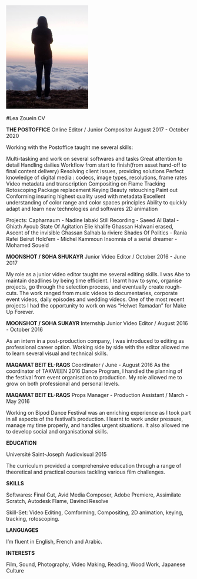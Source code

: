 
![Img for Cv](For_Git_Repo.png) 




#Lea Zouein CV

**THE POSTOFFICE**
Online Editor / Junior Compositor August 2017 - October 2020

Working with the Postoffice taught me several skills:

Multi-tasking and work on several softwares and tasks
Great attention to detail
Handling dailies
Workflow from start to finish(from asset hand-off to final content delivery)
Resolving client issues, providing solutions
Perfect knowledge of digital media : codecs, image types, resolutions, frame rates
Video metadata and transcription
Compositing on Flame 
Tracking
Rotoscoping
Package replacement
Keying
Beauty retouching
Paint out
Conforming insuring highest quality used with metadata
Excellent understanding of color range and color spaces principles
Ability to quickly adapt and learn new technologies and softwares
2D animation


Projects:
Capharnaum - Nadine labaki
Still Recording - Saeed Al Batal - Ghiath Ayoub
State Of Agitation Elie khalife
Ghassan Halwani erased, Ascent of the invisible
Ghassan Salhab la riviere
Shades Of Politics - Rania Rafei
Beirut Hold’em - Michel Kammoun
Insomnia of a serial dreamer - Mohamed Soueid





**MOONSHOT / SOHA SHUKAYR**
Junior Video Editor / October 2016 - June 2017


My role as a junior video editor taught me several editing skills. I was Abe to maintain deadlines by being time efficient. I learnt how to sync, organise projects, go through the selection process, and eventually create rough-cuts.
The work ranged from music videos to documentaries, corporate event videos, daily episodes and wedding videos.
One of the most recent projects I had the opportunity to work on was “Helwet Ramadan” for Make Up Forever.


**MOONSHOT / SOHA SUKAYR**
Internship Junior Video Editor / August 2016 - October 2016

As an intern in a post-production company, I was introduced to editing as professional career option. Working side by side with the editor allowed me to learn several visual and technical skills.

**MAQAMAT BEIT EL-RAQS**
Coordinator / June - August 2016
As  the coordinator of TAKWEEN 2016 Dance Program, I handled the planning of the festival from event organisation to production. My role allowed me to grow on both professional and personal levels.


**MAQAMAT BEIT EL-RAQS**
Props Manager - Production Assistant / March - May 2016

Working on Bipod Dance Festival was an enriching experience as I took part in all aspects of the festival’s production. I learnt to work under pressure, manage my time properly, and handles urgent situations. It also allowed me to develop social and organisational skills.



**EDUCATION**

Université Saint-Joseph
Audiovisual 2015

The curriculum provided a comprehensive education through a range of theoretical and practical courses tackling various film challenges.

**SKILLS**

Softwares: Final Cut, Avid Media Composer, Adobe Premiere, Assimilate Scratch, Autodesk Flame, Davinci Resolve

Skill-Set: Video Editing, Comforming, Compositing, 2D animation, keying, tracking, rotoscoping.


**LANGUAGES**

I’m fluent in English, French and Arabic.

**INTERESTS**

Film, Sound, Photography, Video Making, Reading, Wood Work, Japanese Culture

